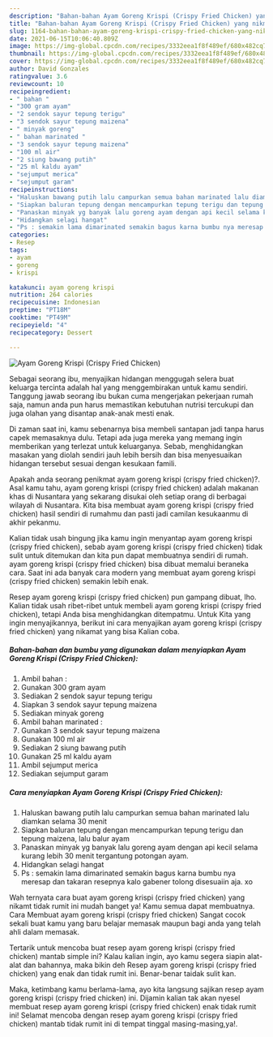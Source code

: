 ```yaml
---
description: "Bahan-bahan Ayam Goreng Krispi (Crispy Fried Chicken) yang nikmat dan Mudah Dibuat"
title: "Bahan-bahan Ayam Goreng Krispi (Crispy Fried Chicken) yang nikmat dan Mudah Dibuat"
slug: 1164-bahan-bahan-ayam-goreng-krispi-crispy-fried-chicken-yang-nikmat-dan-mudah-dibuat
date: 2021-06-15T10:06:40.809Z
image: https://img-global.cpcdn.com/recipes/3332eea1f8f489ef/680x482cq70/ayam-goreng-krispi-crispy-fried-chicken-foto-resep-utama.jpg
thumbnail: https://img-global.cpcdn.com/recipes/3332eea1f8f489ef/680x482cq70/ayam-goreng-krispi-crispy-fried-chicken-foto-resep-utama.jpg
cover: https://img-global.cpcdn.com/recipes/3332eea1f8f489ef/680x482cq70/ayam-goreng-krispi-crispy-fried-chicken-foto-resep-utama.jpg
author: David Gonzales
ratingvalue: 3.6
reviewcount: 10
recipeingredient:
- " bahan "
- "300 gram ayam"
- "2 sendok sayur tepung terigu"
- "3 sendok sayur tepung maizena"
- " minyak goreng"
- " bahan marinated "
- "3 sendok sayur tepung maizena"
- "100 ml air"
- "2 siung bawang putih"
- "25 ml kaldu ayam"
- "sejumput merica"
- "sejumput garam"
recipeinstructions:
- "Haluskan bawang putih lalu campurkan semua bahan marinated lalu diamkan selama 30 menit"
- "Siapkan baluran tepung dengan mencampurkan tepung terigu dan tepung maizena, lalu balur ayam"
- "Panaskan minyak yg banyak lalu goreng ayam dengan api kecil selama kurang lebih 30 menit tergantung potongan ayam."
- "Hidangkan selagi hangat"
- "Ps : semakin lama dimarinated semakin bagus karna bumbu nya meresap dan takaran resepnya kalo gabener tolong disesuaiin aja. xo"
categories:
- Resep
tags:
- ayam
- goreng
- krispi

katakunci: ayam goreng krispi 
nutrition: 264 calories
recipecuisine: Indonesian
preptime: "PT18M"
cooktime: "PT49M"
recipeyield: "4"
recipecategory: Dessert

---
```



![Ayam Goreng Krispi (Crispy Fried Chicken)](https://img-global.cpcdn.com/recipes/3332eea1f8f489ef/680x482cq70/ayam-goreng-krispi-crispy-fried-chicken-foto-resep-utama.jpg)

Sebagai seorang ibu, menyajikan hidangan menggugah selera buat keluarga tercinta adalah hal yang menggembirakan untuk kamu sendiri. Tanggung jawab seorang ibu bukan cuma mengerjakan pekerjaan rumah saja, namun anda pun harus memastikan kebutuhan nutrisi tercukupi dan juga olahan yang disantap anak-anak mesti enak.

Di zaman  saat ini, kamu sebenarnya bisa membeli santapan jadi tanpa harus capek memasaknya dulu. Tetapi ada juga mereka yang memang ingin memberikan yang terlezat untuk keluarganya. Sebab, menghidangkan masakan yang diolah sendiri jauh lebih bersih dan bisa menyesuaikan hidangan tersebut sesuai dengan kesukaan famili. 



Apakah anda seorang penikmat ayam goreng krispi (crispy fried chicken)?. Asal kamu tahu, ayam goreng krispi (crispy fried chicken) adalah makanan khas di Nusantara yang sekarang disukai oleh setiap orang di berbagai wilayah di Nusantara. Kita bisa membuat ayam goreng krispi (crispy fried chicken) hasil sendiri di rumahmu dan pasti jadi camilan kesukaanmu di akhir pekanmu.

Kalian tidak usah bingung jika kamu ingin menyantap ayam goreng krispi (crispy fried chicken), sebab ayam goreng krispi (crispy fried chicken) tidak sulit untuk ditemukan dan kita pun dapat membuatnya sendiri di rumah. ayam goreng krispi (crispy fried chicken) bisa dibuat memalui beraneka cara. Saat ini ada banyak cara modern yang membuat ayam goreng krispi (crispy fried chicken) semakin lebih enak.

Resep ayam goreng krispi (crispy fried chicken) pun gampang dibuat, lho. Kalian tidak usah ribet-ribet untuk membeli ayam goreng krispi (crispy fried chicken), tetapi Anda bisa menghidangkan ditempatmu. Untuk Kita yang ingin menyajikannya, berikut ini cara menyajikan ayam goreng krispi (crispy fried chicken) yang nikamat yang bisa Kalian coba.

<!--inarticleads1-->

##### Bahan-bahan dan bumbu yang digunakan dalam menyiapkan Ayam Goreng Krispi (Crispy Fried Chicken):

1. Ambil  bahan :
1. Gunakan 300 gram ayam
1. Sediakan 2 sendok sayur tepung terigu
1. Siapkan 3 sendok sayur tepung maizena
1. Sediakan  minyak goreng
1. Ambil  bahan marinated :
1. Gunakan 3 sendok sayur tepung maizena
1. Gunakan 100 ml air
1. Sediakan 2 siung bawang putih
1. Gunakan 25 ml kaldu ayam
1. Ambil sejumput merica
1. Sediakan sejumput garam




<!--inarticleads2-->

##### Cara menyiapkan Ayam Goreng Krispi (Crispy Fried Chicken):

1. Haluskan bawang putih lalu campurkan semua bahan marinated lalu diamkan selama 30 menit
1. Siapkan baluran tepung dengan mencampurkan tepung terigu dan tepung maizena, lalu balur ayam
1. Panaskan minyak yg banyak lalu goreng ayam dengan api kecil selama kurang lebih 30 menit tergantung potongan ayam.
1. Hidangkan selagi hangat
1. Ps : semakin lama dimarinated semakin bagus karna bumbu nya meresap dan takaran resepnya kalo gabener tolong disesuaiin aja. xo




Wah ternyata cara buat ayam goreng krispi (crispy fried chicken) yang nikamt tidak rumit ini mudah banget ya! Kamu semua dapat membuatnya. Cara Membuat ayam goreng krispi (crispy fried chicken) Sangat cocok sekali buat kamu yang baru belajar memasak maupun bagi anda yang telah ahli dalam memasak.

Tertarik untuk mencoba buat resep ayam goreng krispi (crispy fried chicken) mantab simple ini? Kalau kalian ingin, ayo kamu segera siapin alat-alat dan bahannya, maka bikin deh Resep ayam goreng krispi (crispy fried chicken) yang enak dan tidak rumit ini. Benar-benar taidak sulit kan. 

Maka, ketimbang kamu berlama-lama, ayo kita langsung sajikan resep ayam goreng krispi (crispy fried chicken) ini. Dijamin kalian tak akan nyesel membuat resep ayam goreng krispi (crispy fried chicken) enak tidak rumit ini! Selamat mencoba dengan resep ayam goreng krispi (crispy fried chicken) mantab tidak rumit ini di tempat tinggal masing-masing,ya!.

